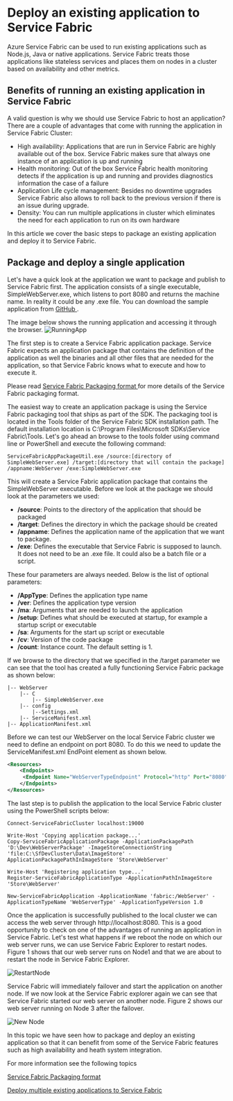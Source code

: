 <properties
   pageTitle="Deploy an existing application in Azure Service Fabric | Microsoft Azure"
   description="Walkthrough on how to package an existing application so it can be deployed on an Azure Service Fabric cluster"
   services="service-fabric"
   documentationCenter=".net"
   authors="bscholl"
   manager=""
   editor=""/>

<tags
   ms.service="service-fabric"
   ms.devlang="dotnet"
   ms.topic="article"
   ms.tgt_pltfrm="NA"
   ms.workload="NA"
   ms.date="09/09/2015"
   ms.author="bscholl"/>


# Deploy an existing application to Service Fabric

Azure Service Fabric can be used to run existing applications such as Node.js, Java or native applications. Service Fabric treats those applications like stateless services and places them on nodes in a cluster based on availability and other metrics.

## Benefits of running an existing application in Service Fabric

A valid question is why we should use Service Fabric to host an application? There are a couple of advantages that come with running the application in Service Fabric Cluster:

- High availability: Applications that are run in Service Fabric are highly available out of the box. Service Fabric makes sure that always one instance of an application is up and running
- Health monitoring: Out of the box Service Fabric health monitoring detects if the application is up and running and provides diagnostics information the case of a failure   
- Application Life cycle management: Besides no downtime upgrades Service Fabric also allows to roll back to the previous version if there is an issue during upgrade.    
- Density: You can run multiple applications in cluster which eliminates the need for each application to run on its own hardware

In this article we cover the basic steps to package an existing application and deploy it to Service Fabric.  

## Package and deploy a single application

Let's have a quick look at the application we want to package and publish to Service Fabric first. The application consists of a single executable, SimpleWebServer.exe, which listens to port 8080 and returns the machine name. In reality it could be any .exe file. You can download the sample application from [GitHub ](https://github.com/bmscholl/servicefabric-samples/tree/comingsoon/samples/RealWorld/Hosting/SimpleApplication).

The image below shows the running application and accessing it through the browser.
![RunningApp](./media/service-fabric-custom-application-orchestration/runningapp.png)

The first step is to create a Service Fabric application package. Service Fabric expects an application package that contains the definition of the application as well the binaries and all other files that are needed for the application, so that Service Fabric knows what to execute and how to execute it.

Please read [Service Fabric Packaging format ](service-fabric-deploy-existing-app.md) for more details of the Service Fabric packaging format.

The easiest way to create an application package is using the Service Fabric packaging tool that ships as part of the SDK. The packaging tool is located in the Tools folder of the Service Fabric SDK installation path. The default installation location is C:\Program Files\Microsoft SDKs\Service Fabric\Tools. Let's go ahead an browse to the tools folder using command line or PowerShell and execute the following command:

```
ServiceFabricAppPackageUtil.exe /source:[directory of SimpleWebServer.exe] /target:[directory that will contain the package] /appname:WebServer /exe:SimpleWebServer.exe
```
This will create a Service Fabric application package that contains the SimpleWebServer executable. Before we look at the package we should look at the parameters we used:

- **/source**: Points to the directory of the application that should be packaged
- **/target**: Defines the directory in which the package should be created
- **/appname**: Defines the application name of the application that we want to package.
- **/exe**: Defines the executable that Service Fabric is supposed to launch. It does not need to be an .exe file. It could also be a batch file or a script.

These four parameters are always needed. Below is the list of optional parameters:

- **/AppType**: Defines the application type name
- **/ver**: Defines the application type version
- **/ma**: Arguments that are needed to launch the application
- **/setup**: Defines what should be executed at startup, for example a startup script or executable
- **/sa**: Arguments for the start up script or executable
- **/cv**: Version of the code package
- **/count**: Instance count. The default setting is 1.

If we browse to the directory that we specified in the /target parameter we can see that the tool has created a fully functioning Service Fabric package as shown below:
```
|-- WebServer
	|-- C
		|-- SimpleWebServer.exe
	|-- config
		|--Settings.xml
	|-- ServiceManifest.xml
|-- ApplicationManifest.xml
```

Before we can test our WebServer on the local Service Fabric cluster we need to define an endpoint on port 8080. To do this we need to update the ServiceManifest.xml EndPoint element as shown below.

```xml
<Resources>
    <Endpoints>
     <Endpoint Name="WebServerTypeEndpoint" Protocol="http" Port="8080" Type="Input" />
    </Endpoints>
</Resources>
```

The last step is to publish the application to the local Service Fabric cluster using the PowerShell scripts below:

```
Connect-ServiceFabricCluster localhost:19000

Write-Host 'Copying application package...'
Copy-ServiceFabricApplicationPackage -ApplicationPackagePath 'D:\Dev\WebServerPackage' -ImageStoreConnectionString 'file:C:\SfDevCluster\Data\ImageStore' -ApplicationPackagePathInImageStore 'Store\WebServer'

Write-Host 'Registering application type...'
Register-ServiceFabricApplicationType -ApplicationPathInImageStore 'Store\WebServer'

New-ServiceFabricApplication -ApplicationName 'fabric:/WebServer' -ApplicationTypeName 'WebServerType' -ApplicationTypeVersion 1.0  
```

Once the application is successfully published to the local cluster we can access the web server through http://localhost:8080.
This is a good opportunity to check on one of the advantages of running an application in Service Fabric. Let's test what happens if we reboot the node on which our web server runs, we can use Service Fabric Explorer to restart nodes. Figure 1 shows that our web server runs on Node1 and that we are about to restart the node in Service Fabric Explorer.

![RestartNode](./media/service-fabric-custom-application-orchestration/restartnode.png)

Service Fabric will immediately failover and start the application on another node. If we now look at the Service Fabric explorer again we can see that Service Fabric started our web server on another node. Figure 2 shows our web server running on Node 3 after the failover.

![New Node](./media/service-fabric-custom-application-orchestration/new-node.png)

In this topic we have seen how to package and deploy an existing application so that it can benefit from some of the Service Fabric features such as high availability and heath system integration.

For more information see the following topics

[Service Fabric Packaging format ](service-fabric-deploy-existing-app.md)

[Deploy multiple existing applications to Service Fabric ](service-fabric-custom-application-orchestration-multiple-apps.md)
